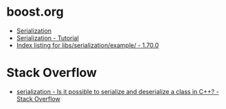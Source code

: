 # boost.org
- [Serialization](https://www.boost.org/doc/libs/1_70_0/libs/serialization/doc/index.html)
- [Serialization - Tutorial](https://www.boost.org/doc/libs/1_70_0/libs/serialization/doc/tutorial.html)
- [Index listing for libs/serialization/example/ - 1.70.0](https://www.boost.org/doc/libs/1_70_0/libs/serialization/example/)

# Stack Overflow

- [serialization - Is it possible to serialize and deserialize a class in C++? - Stack Overflow](https://stackoverflow.com/questions/234724/is-it-possible-to-serialize-and-deserialize-a-class-in-c)
